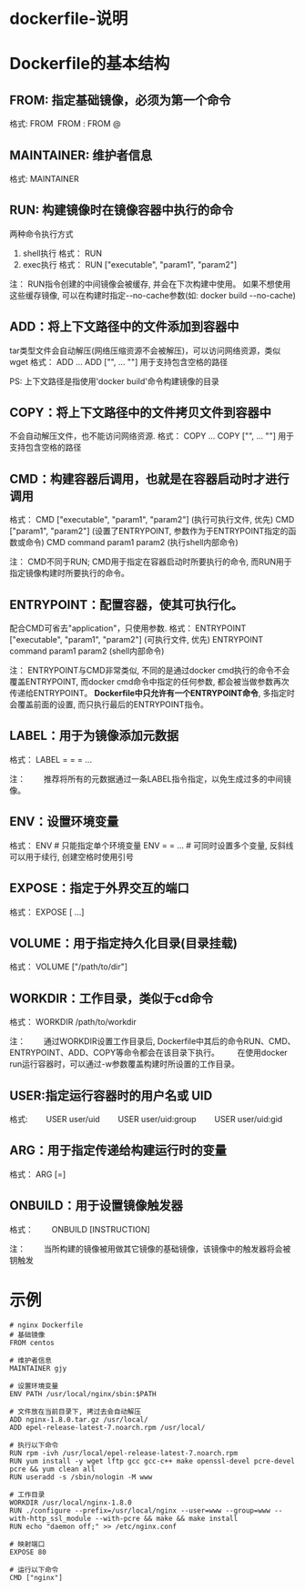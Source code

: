 # dockerfile-说明

# Dockerfile的基本结构
## FROM: 指定基础镜像，必须为第一个命令
格式:
    FROM <image>
    FROM <image>:<tag>
    FROM <image>@<digest>

## MAINTAINER: 维护者信息
格式:
    MAINTAINER <name>

## RUN: 构建镜像时在镜像容器中执行的命令
两种命令执行方式
1. shell执行
格式：
    RUN <command>
2. exec执行
格式：
    RUN ["executable", "param1", "param2"]

注：
    RUN指令创建的中间镜像会被缓存, 并会在下次构建中使用。
    如果不想使用这些缓存镜像, 可以在构建时指定--no-cache参数(如: docker build --no-cache)


## ADD：将上下文路径中的文件添加到容器中
tar类型文件会自动解压(网络压缩资源不会被解压)，可以访问网络资源，类似wget
格式：
    ADD <src>... <dest>
    ADD ["<src>", ... "<dest>"] 用于支持包含空格的路径

PS: 上下文路径是指使用'docker build'命令构建镜像的目录

## COPY：将上下文路径中的文件拷贝文件到容器中
不会自动解压文件，也不能访问网络资源.
格式：
    COPY <src>... <dest>
    COPY ["<src>", ... "<dest>"] 用于支持包含空格的路径


## CMD：构建容器后调用，也就是在容器启动时才进行调用
格式：
    CMD ["executable", "param1", "param2"] (执行可执行文件, 优先)
    CMD ["param1", "param2"] (设置了ENTRYPOINT, 参数作为于ENTRYPOINT指定的函数或命令)
    CMD command param1 param2 (执行shell内部命令)

注：
    CMD不同于RUN; CMD用于指定在容器启动时所要执行的命令, 而RUN用于指定镜像构建时所要执行的命令。

## ENTRYPOINT：配置容器，使其可执行化。
配合CMD可省去"application"，只使用参数.
格式：
    ENTRYPOINT ["executable", "param1", "param2"] (可执行文件, 优先)
    ENTRYPOINT command param1 param2 (shell内部命令)

注：
    ENTRYPOINT与CMD非常类似, 不同的是通过docker cmd执行的命令不会覆盖ENTRYPOINT, 
    而docker cmd命令中指定的任何参数, 都会被当做参数再次传递给ENTRYPOINT。
    **Dockerfile中只允许有一个ENTRYPOINT命令**, 多指定时会覆盖前面的设置, 而只执行最后的ENTRYPOINT指令。

## LABEL：用于为镜像添加元数据
格式：
    LABEL <key>=<value> <key>=<value> <key>=<value> ...

注：
　　推荐将所有的元数据通过一条LABEL指令指定，以免生成过多的中间镜像。

## ENV：设置环境变量
格式：
    ENV <key> <value>  # 只能指定单个环境变量
    ENV <key>=<value> <key2>=<value2> ...  # 可同时设置多个变量, 反斜线可以用于续行, 创建空格时使用引号


## EXPOSE：指定于外界交互的端口
格式：
    EXPOSE <port> [<port> ...]


## VOLUME：用于指定持久化目录(目录挂载)
格式：
    VOLUME ["/path/to/dir"]


## WORKDIR：工作目录，类似于cd命令
格式：
    WORKDIR /path/to/workdir

注：
　　通过WORKDIR设置工作目录后, Dockerfile中其后的命令RUN、CMD、ENTRYPOINT、ADD、COPY等命令都会在该目录下执行。
　　在使用docker run运行容器时，可以通过-w参数覆盖构建时所设置的工作目录。

## USER:指定运行容器时的用户名或 UID
格式:
　　USER user/uid
　　USER user/uid:group
　　USER user/uid:gid

## ARG：用于指定传递给构建运行时的变量
格式：
    ARG <name>[=<default value>]

## ONBUILD：用于设置镜像触发器
格式：
　　ONBUILD [INSTRUCTION]

注：
　　当所构建的镜像被用做其它镜像的基础镜像，该镜像中的触发器将会被钥触发

# 示例
```
# nginx Dockerfile
# 基础镜像
FROM centos

# 维护者信息
MAINTAINER gjy 

# 设置环境变量
ENV PATH /usr/local/nginx/sbin:$PATH

# 文件放在当前目录下, 拷过去会自动解压
ADD nginx-1.8.0.tar.gz /usr/local/  
ADD epel-release-latest-7.noarch.rpm /usr/local/  

# 执行以下命令 
RUN rpm -ivh /usr/local/epel-release-latest-7.noarch.rpm
RUN yum install -y wget lftp gcc gcc-c++ make openssl-devel pcre-devel pcre && yum clean all
RUN useradd -s /sbin/nologin -M www

# 工作目录
WORKDIR /usr/local/nginx-1.8.0 
RUN ./configure --prefix=/usr/local/nginx --user=www --group=www --with-http_ssl_module --with-pcre && make && make install
RUN echo "daemon off;" >> /etc/nginx.conf

# 映射端口
EXPOSE 80

# 运行以下命令
CMD ["nginx"]
```